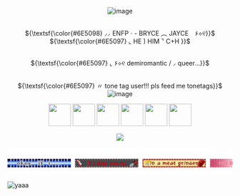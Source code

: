 <p align="center">
<img width="1257" height="385" alt="image" src="https://github.com/user-attachments/assets/543feb42-74be-4145-ae48-963434ed76c7" />

  <p align="center"> 
    <br> </h1>${\textsf{\color{#6E5098} ⸝⸝ ENFPㆍ-  BRYCE ︵ JAYCE　۶⟡୧}}$ 
 <br>  </h1>${\textsf{\color{#6E5097} ⌞ HE ) HIM ⌝ C+H }}$
   <p align="center">
  <br>  </h1>${\textsf{\color{#6E5097} ⌞ ۶⟡୧ demiromantic / ⸝ queer...}}$
  <p align="center">
  <br>  </h1>${\textsf{\color{#6E5097} 〃 tone tag user!!! pls feed me tonetags}}$
  <img width="572" height="572" alt="image" src="https://github.com/user-attachments/assets/fc4391e3-6e74-4cc1-b61f-0dd852d9a85b" />
  <p align="center">

<img width="50" height="50" src="https://github.com/user-attachments/assets/6eb72330-6116-498d-8980-cdbbb0c96eee" /> 
<img width="50" height="50" src="https://github.com/user-attachments/assets/6eb72330-6116-498d-8980-cdbbb0c96eee" />
<img width="50" height="50" src="https://github.com/user-attachments/assets/6eb72330-6116-498d-8980-cdbbb0c96eee" />
<img width="50" height="50" src="https://github.com/user-attachments/assets/6eb72330-6116-498d-8980-cdbbb0c96eee" />
<img width="50" height="50" src="https://github.com/user-attachments/assets/6eb72330-6116-498d-8980-cdbbb0c96eee" />
<img width="50" height="50" src="https://github.com/user-attachments/assets/6eb72330-6116-498d-8980-cdbbb0c96eee" />
<p align="center">
   
<p align="center">
<img src="https://files.catbox.moe/edgvvk.png"/>
</p>
<p align="center">

<img src="https://github.com/shinminase/shinminase/blob/main/images/svg/blinkies.svg"></img>
</a>

<img width="1257" height="142" alt="yaaa" src="https://github.com/user-attachments/assets/6a3b26c1-59d4-4e60-b1e9-a0ed9ca734f5" />
